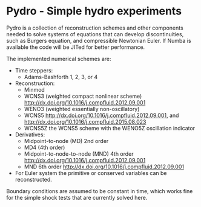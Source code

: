 # Pydro - Simple hydro experiments

Pydro is a collection of reconstruction schemes and other components needed to
solve systems of equations that can develop discontinuities, such as Burgers
equation, and compressible Newtonian Euler. If Numba is available the code will
be JITed for better performance.

The implemented numerical schemes are:
- Time steppers:
  * Adams-Bashforth 1, 2, 3, or 4
- Reconstruction:
  * Minmod
  * WCNS3 (weighted compact nonlinear scheme)
    http://dx.doi.org/10.1016/j.compfluid.2012.09.001
  * WENO3 (weighted essentially non-oscillatory)
  * WCNS5 http://dx.doi.org/10.1016/j.compfluid.2012.09.001, and
    http://dx.doi.org/10.1016/j.compfluid.2015.08.023
  * WCNS5Z the WCNS5 scheme with the WENO5Z oscillation indicator
- Derivatives:
  * Midpoint-to-node (MD) 2nd order
  * MD4 (4th order)
  * Midpoint-to-node-to-node (MND) 4th order
    http://dx.doi.org/10.1016/j.compfluid.2012.09.001
  * MND 6th order http://dx.doi.org/10.1016/j.compfluid.2012.09.001
- For Euler system the primitive or conserved variables can be reconstructed.

Boundary conditions are assumed to be constant in time, which works fine for
the simple shock tests that are currently solved here.
